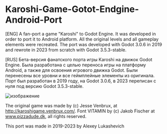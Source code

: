 # Karoshi-Game-Gotot-Endgine-Android-Port
 
[ENG] A fan-port a game "Karoshi" to Godot Engine. It was developed in order to port it to Android platform.
All the original levels and all gameplay elements were recreated. The port was developed with Godot 3.0.6 in 2019 and rewrote in 2023 from scratch with Godot 3.5.3-stable.

[RUS] Бета-версия фанатского порта игры Karoshi на движок Godot Engine. Была разработана с целью переноса игры на платформу Android, а также для освоения игрового движка Godot.
Были перенесены все уровни и все геймплейные элементы из оригинала. Порт был разработан в 2019 году, на Godot 3.0.6, в 2023 переписан с нуля под версию Godot 3.5.3-stable.

![изображение](https://user-images.githubusercontent.com/5257092/202221354-5e888c7b-f27e-46a9-8e09-8d3e0879a55c.png)


The original game was made by (c) Jesse Venbrux, at http://karoshigame.venbrux.com/.
Font VITAMIN by (c) Jakob Fischer at www.pizzadude.dk,  all rights reserved.

This port was made in 2019-2023 by Alexey Lukashevich
